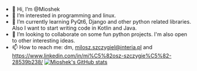 - 👋 Hi, I’m @Mioshek
- 👀 I’m interested in programming and linux.
- 🌱 I’m currently learning PyQt6, Django and other python related libraries. Also I want to start writing code in Kotlin and Java.
- 💞️ I’m looking to collaborate on some fun python projects. I'm also open to other interesting ideas.
- 📫 How to reach me: dm, milosz.szczygiel@interia.pl and https://www.linkedin.com/in/mi%C5%82osz-szczygie%C5%82-28539b238/
[![Mioshek's GitHub stats](https://github-readme-stats.vercel.app/api?username=Mioshek)](https://github.com/anuraghazra/github-readme-stats)
<!---
Mioshek/Mioshek is a ✨ special ✨ repository because its `README.md` (this file) appears on your GitHub profile.
You can click the Preview link to take a look at your changes.
--->
